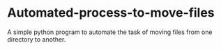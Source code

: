 # Automated-process-to-move-files

A simple python program to automate the task of moving files from one directory to another. 
